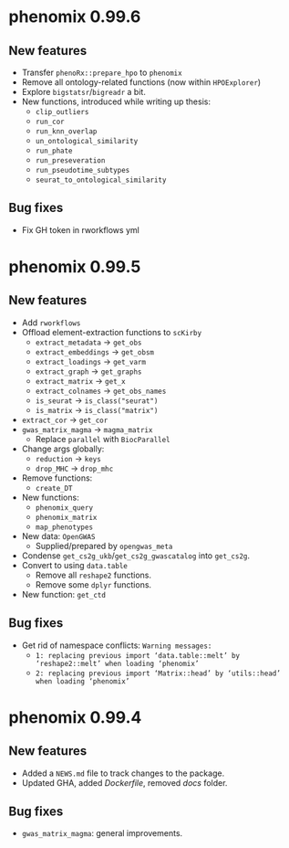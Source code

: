 # phenomix 0.99.6

## New features

* Transfer `phenoRx::prepare_hpo` to `phenomix`
* Remove all ontology-related functions (now within `HPOExplorer`)
* Explore `bigstatsr`/`bigreadr` a bit.
* New functions, introduced while writing up thesis:
    - `clip_outliers`
    - `run_cor`
    - `run_knn_overlap`
    - `un_ontological_similarity`
    - `run_phate`
    - `run_preseveration`
    - `run_pseudotime_subtypes`
    - `seurat_to_ontological_similarity`

## Bug fixes

* Fix GH token in rworkflows yml

# phenomix 0.99.5

## New features

* Add `rworkflows`
* Offload element-extraction functions to `scKirby`
    - `extract_metadata` -> `get_obs`
    - `extract_embeddings` -> `get_obsm`
    - `extract_loadings` -> `get_varm`
    - `extract_graph` -> `get_graphs`
    - `extract_matrix` -> `get_x`
    - `extract_colnames` -> `get_obs_names`
    - `is_seurat` -> `is_class("seurat")`
    - `is_matrix` -> `is_class("matrix")` 
* `extract_cor` -> `get_cor`
* `gwas_matrix_magma` -> `magma_matrix`
    - Replace `parallel` with `BiocParallel`
* Change args globally:
    - `reduction` -> `keys`
    - `drop_MHC` -> `drop_mhc`
* Remove functions:
    - `create_DT`
* New functions:
    - `phenomix_query`
    - `phenomix_matrix`
    - `map_phenotypes`
* New data: `OpenGWAS`
    - Supplied/prepared by `opengwas_meta`
* Condense `get_cs2g_ukb`/`get_cs2g_gwascatalog` into `get_cs2g`.
* Convert to using `data.table`
    - Remove all `reshape2` functions.
    - Remove some `dplyr` functions.
* New function: `get_ctd`
    
## Bug fixes

* Get rid of namespace conflicts: `Warning messages:`
    - `1: replacing previous import ‘data.table::melt’ by ‘reshape2::melt’ when loading ‘phenomix’`
    - `2: replacing previous import ‘Matrix::head’ by ‘utils::head’ when loading ‘phenomix’`

# phenomix 0.99.4

## New features

* Added a `NEWS.md` file to track changes to the package.
* Updated GHA, added *Dockerfile*, removed *docs* folder. 

## Bug fixes 

* `gwas_matrix_magma`: general improvements. 
